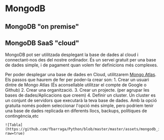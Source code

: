 # MongodB

## MongoDB "on premise"

## MongoDB SaaS "cloud"

MongoDB pot ser utilitzada desplegant la base de dades al cloud i connectant-nos des del nostre ordinador. És un servei gratuit per una base de dades simple, i de pagament quan volem fer definicions més complexes.

Per poder desplegar una base de dades en Cloud, utilitzarem [Mongo Atlas](https://www.mongodb.com/atlas). Els passos que haurem de fer per poder-la crear son:
    1. Crear un usuari dintre de Mongo Atlas (És aconsellable utilitzar el compte de Google o Github)
    2. Crear una organització.
    3. Crear un projecte. (per agrupar les bases de dades/Aplicacions que creem)
    4. Definir un cluster. Un cluster es un conjunt de servidors que executarà la teva base de dades. Amb la opció gratuita només podem seleccionar l'opció més simple, pero podriem tenir una base de dades replicada en diferents llocs, backups, polítiques de contingència,etc

    ![Tabla](https://github.com/fbarraga/Python/blob/master/master/assets/mongodb_inst00.png.png?raw=true)